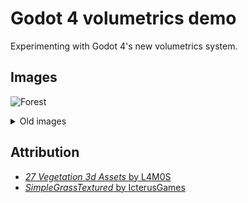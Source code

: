 # Godot 4 volumetrics demo

Experimenting with Godot 4's new volumetrics system.

## Images

![Forest](https://media.discordapp.net/attachments/941681731067576391/1080853313114886184/image.png)

<details>
<summary>Old images</summary>
<br>

![Forest (no grass)](https://media.discordapp.net/attachments/880162931243876404/1080552296460582924/image.png)

![Light rays](https://media.discordapp.net/attachments/902166543356542996/995246835880972338/unknown.png)
</details>

## Attribution

- [*27 Vegetation 3d Assets* by L4M0S](https://l4m0s.itch.io/27-vegetation-3d-assets)
- [*SimpleGrassTextured* by IcterusGames](https://github.com/IcterusGames/SimpleGrassTextured)
